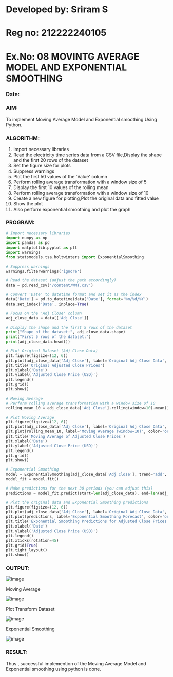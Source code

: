 # Developed by: Sriram S
# Reg no: 212222240105
# Ex.No: 08     MOVINTG AVERAGE MODEL AND EXPONENTIAL SMOOTHING
### Date: 


### AIM:
To implement Moving Average Model and Exponential smoothing Using Python.
### ALGORITHM:
1. Import necessary libraries
2. Read the electricity time series data from a CSV file,Display the shape and the first 20 rows of
the dataset
3. Set the figure size for plots
4. Suppress warnings
5. Plot the first 50 values of the 'Value' column
6. Perform rolling average transformation with a window size of 5
7. Display the first 10 values of the rolling mean
8. Perform rolling average transformation with a window size of 10
9. Create a new figure for plotting,Plot the original data and fitted value
10. Show the plot
11. Also perform exponential smoothing and plot the graph
### PROGRAM:
```python
# Import necessary libraries
import numpy as np
import pandas as pd
import matplotlib.pyplot as plt
import warnings
from statsmodels.tsa.holtwinters import ExponentialSmoothing

# Suppress warnings
warnings.filterwarnings('ignore')

# Read the dataset (adjust the path accordingly)
data = pd.read_csv('/content/WMT.csv')

# Convert 'Date' to datetime format and set it as the index
data['Date'] = pd.to_datetime(data['Date'], format='%m/%d/%Y')
data.set_index('Date', inplace=True)

# Focus on the 'Adj Close' column
adj_close_data = data[['Adj Close']]

# Display the shape and the first 5 rows of the dataset
print("Shape of the dataset:", adj_close_data.shape)
print("First 5 rows of the dataset:")
print(adj_close_data.head())

# Plot Original Dataset (Adj Close Data)
plt.figure(figsize=(12, 6))
plt.plot(adj_close_data['Adj Close'], label='Original Adj Close Data', color='blue')
plt.title('Original Adjusted Close Prices')
plt.xlabel('Date')
plt.ylabel('Adjusted Close Price (USD)')
plt.legend()
plt.grid()
plt.show()

# Moving Average
# Perform rolling average transformation with a window size of 10
rolling_mean_10 = adj_close_data['Adj Close'].rolling(window=10).mean()

# Plot Moving Average
plt.figure(figsize=(12, 6))
plt.plot(adj_close_data['Adj Close'], label='Original Adj Close Data', color='blue')
plt.plot(rolling_mean_10, label='Moving Average (window=10)', color='orange')
plt.title('Moving Average of Adjusted Close Prices')
plt.xlabel('Date')
plt.ylabel('Adjusted Close Price (USD)')
plt.legend()
plt.grid()
plt.show()

# Exponential Smoothing
model = ExponentialSmoothing(adj_close_data['Adj Close'], trend='add', seasonal=None)
model_fit = model.fit()

# Make predictions for the next 30 periods (you can adjust this)
predictions = model_fit.predict(start=len(adj_close_data), end=len(adj_close_data) + 30)

# Plot the original data and Exponential Smoothing predictions
plt.figure(figsize=(12, 6))
plt.plot(adj_close_data['Adj Close'], label='Original Adj Close Data', color='blue')
plt.plot(predictions, label='Exponential Smoothing Forecast', color='orange')
plt.title('Exponential Smoothing Predictions for Adjusted Close Prices')
plt.xlabel('Date')
plt.ylabel('Adjusted Close Price (USD)')
plt.legend()
plt.xticks(rotation=45)
plt.grid(True)
plt.tight_layout()
plt.show()
```

### OUTPUT:

![image](https://github.com/user-attachments/assets/f427be4e-ac2f-499d-8047-7d7c5e880395)

Moving Average

![image](https://github.com/user-attachments/assets/15ed736a-1175-41b4-b283-5acf5e54c772)

Plot Transform Dataset

![image](https://github.com/user-attachments/assets/333aaf99-909e-4424-b1b3-6aaa4f3a57b7)


Exponential Smoothing

![image](https://github.com/user-attachments/assets/2b14bcf0-7fe8-41e2-95f9-40cad6181f32)


### RESULT:
Thus , successful implemention of the Moving Average Model and Exponential smoothing using python is done.
